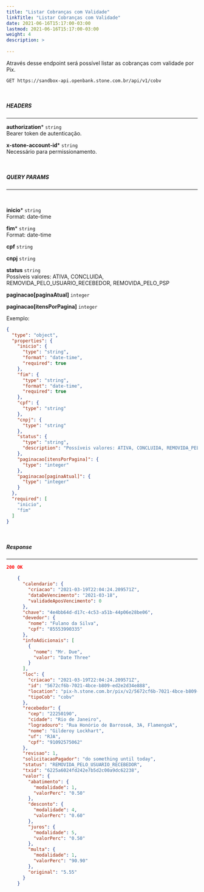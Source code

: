 ```yaml
---
title: "Listar Cobranças com Validade"
linkTitle: "Listar Cobranças com Validade"
date: 2021-06-16T15:17:00-03:00
lastmod: 2021-06-16T15:17:00-03:00
weight: 4
description: >
  
---
```


Através desse endpoint será possível listar as cobranças com validade por Pix.


```
GET https://sandbox-api.openbank.stone.com.br/api/v1/cobv
```
<br>

##### **HEADERS**
---

**authorization*** `string`
<br> Bearer token de autenticação.

**x-stone-account-id*** `string`
<br> Necessário para permissionamento.

<br>

##### **QUERY PARAMS**
---
<br>

**inicio*** `string`
<br>Format: date-time

**fim*** `string`
<br>Format: date-time

**cpf** `string`

**cnpj** `string`

**status** `string`
<br> Possíveis valores: ATIVA, CONCLUIDA, REMOVIDA_PELO_USUARIO_RECEBEDOR, REMOVIDA_PELO_PSP

**paginacao[paginaAtual]** `integer`

**paginacao[itensPorPagina]** `integer`

Exemplo:

```json
{
  "type": "object",
  "properties": {
    "inicio": {
      "type": "string",
      "format": "date-time",
      "required": true
    },
    "fim": {
      "type": "string",
      "format": "date-time",
      "required": true
    },
    "cpf": {
      "type": "string"
    },
    "cnpj": {
      "type": "string"
    },
    "status": {
      "type": "string",
      "description": "Possíveis valores: ATIVA, CONCLUIDA, REMOVIDA_PELO_USUARIO_RECEBEDOR, REMOVIDA_PELO_PSP"
    },
    "paginacao[itensPorPagina]": {
      "type": "integer"
    },
    "paginacao[paginaAtual]": {
      "type": "integer"
    }
  },
  "required": [
    "inicio",
    "fim"
  ]
}
```
<br>

##### **Response**
---

```json
200 OK
```

```json
    {
      "calendario": {
        "criacao": "2021-03-19T22:04:24.209571Z",
        "dataDeVencimento": "2021-03-18",
        "validadeAposVencimento": 0
      },
      "chave": "4e4bb64d-d17c-4c53-a51b-44p06e28be06",
      "devedor": {
        "nome": "Fulano da Silva",
        "cpf": "85553990335"
      },
      "infoAdicionais": [
        {
          "nome": "Mr. Due",
          "valor": "Date Three"
        }
      ],
      "loc": {
        "criacao": "2021-03-19T22:04:24.209571Z",
        "id": "5672cf6b-7021-4bce-b809-ed2e2d34e888",
        "location": "pix-h.stone.com.br/pix/v2/5672cf6b-7021-4bce-b809-ed2e2d34e888",
        "tipoCob": "cobv"
      },
      "recebedor": {
        "cep": "22250190",
        "cidade": "Rio de Janeiro",
        "logradouro": "Rua Honório de BarrosoA, 3A, FlamengoA",
        "nome": "Gilderoy Lockhart",
        "uf": "RJA",
        "cpf": "91092575062"
      },
      "revisao": 1,
      "solicitacaoPagador": "do something until today",
      "status": "REMOVIDA_PELO_USUARIO_RECEBEDOR",
      "txid": "6225a6024fd242e7b5d2c00a9dc62238",
      "valor": {
        "abatimento": {
          "modalidade": 1,
          "valorPerc": "0.50"
        },
        "desconto": {
          "modalidade": 4,
          "valorPerc": "0.60"
        },
        "juros": {
          "modalidade": 5,
          "valorPerc": "0.50"
        },
        "multa": {
          "modalidade": 1,
          "valorPerc": "90.90"
        },
        "original": "5.55"
      }
    }
```